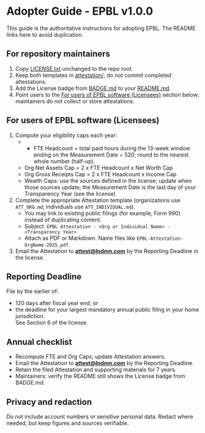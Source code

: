 # Adopter Guide - EPBL v1.0.0

This guide is the authoritative instructions for adopting EPBL. The README links here to avoid duplication.

## For repository maintainers
1) Copy [LICENSE.txt](./LICENSE.txt) unchanged to the repo root.
2) Keep both templates in [attestation/](./attestation/); do not commit completed attestations.
3) Add the License badge from [BADGE.md](./BADGE.md) to your [README.md](./README.md).
4) Point users to the [For users of EPBL software (Licensees)](https://github.com/by-The-Lindemans/Equitable_Public_Benefit_License/blob/main/ADOPTER_GUIDE.md#for-users-of-epbl-software-licensees) section below; maintainers do not collect or store attestations.

## For users of EPBL software (Licensees)
1) Compute your eligibility caps each year:  
   - - FTE Headcount = total paid hours during the 13-week window ending on the Measurement Date ÷ 520; round to the nearest whole number (half-up).
   - Org Net Assets Cap = 2 x FTE Headcount x Net Worth Cap  
   - Org Gross Receipts Cap = 2 x FTE Headcount x Income Cap  
   - Wealth Caps: use the sources defined in the license; update when those sources update; the Measurement Date is the last day of your Transparency Year (see the license)  
2) Complete the appropriate Attestation template (organizations use `ATT_ORG.md`; individuals use `ATT_INDIVIDUAL.md`).  
   - You may link to existing public filings (for example, Form 990) instead of duplicating content.  
   - Subject: `EPBL Attestation - <Org or Individual Name> - <Transparency Year>`  
   - Attach as PDF or Markdown. Name files like `EPBL-Attestation-OrgName-2025.pdf`.  
3) Email the Attestation to **attest@lndmn.com** by the Reporting Deadline in the license.

## Reporting Deadline
File by the earlier of:  
- 120 days after fiscal year end; or  
- the deadline for your largest mandatory annual public filing in your home jurisdiction.  
See Section 6 of the license.

## Annual checklist
- Recompute FTE and Org Caps; update Attestation answers.  
- Email the Attestation to **attest@lndmn.com** by the Reporting Deadline.  
- Retain the filed Attestation and supporting materials for 7 years.  
- Maintainers: verify the README still shows the License badge from BADGE.md.

## Privacy and redaction
Do not include account numbers or sensitive personal data. Redact where needed, but keep figures and sources verifiable.
